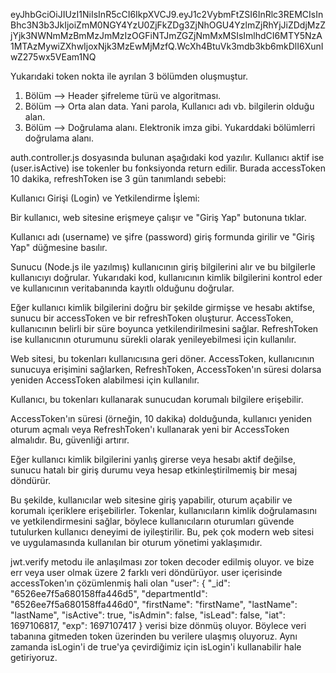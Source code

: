 <!--! Genel Olarak Token: -->
<!-- https://jwt.io/ -->

eyJhbGciOiJIUzI1NiIsInR5cCI6IkpXVCJ9.eyJ1c2VybmFtZSI6InRlc3REMCIsInBhc3N3b3JkIjoiZmM0NGY4YzU0ZjFkZDg3ZjNhOGU4YzlmZjRhYjJiZDdjMzZjYjk3NWNmMzBmMzJmMzIzOGFiNTJmZGZjNmMxMSIsImlhdCI6MTY5NzA1MTAzMywiZXhwIjoxNjk3MzEwMjMzfQ.WcXh4BtuVk3mdb3kb6mkDlI6XunIwZ275wx5VEam1NQ

Yukarıdaki token nokta ile ayrılan 3 bölümden oluşmuştur.

1. Bölüm --> Header şifreleme türü ve algoritması.
2. Bölüm --> Orta alan data. Yani parola, Kullanıcı adı vb. bilgilerin olduğu alan.
3. Bölüm --> Doğrulama alanı. Elektronik imza gibi. Yukarddaki bölümlerri doğrulama alanı.

<!-- !Token Tanımlama: -->

auth.controller.js dosyasında bulunan aşağıdaki kod yazılır.
Kullanıcı aktif ise (user.isActive) ise tokenler bu fonksiyonda return edilir. Burada accessToken 10 dakika, refreshToken ise 3 gün tanımlandı sebebi:

Kullanıcı Girişi (Login) ve Yetkilendirme İşlemi:

Bir kullanıcı, web sitesine erişmeye çalışır ve "Giriş Yap" butonuna tıklar.

Kullanıcı adı (username) ve şifre (password) giriş formunda girilir ve "Giriş Yap" düğmesine basılır.

Sunucu (Node.js ile yazılmış) kullanıcının giriş bilgilerini alır ve bu bilgilerle kullanıcıyı doğrular. Yukarıdaki kod, kullanıcının kimlik bilgilerini kontrol eder ve kullanıcının veritabanında kayıtlı olduğunu doğrular.

Eğer kullanıcı kimlik bilgilerini doğru bir şekilde girmişse ve hesabı aktifse, sunucu bir accessToken ve bir refreshToken oluşturur. AccessToken, kullanıcının belirli bir süre boyunca yetkilendirilmesini sağlar. RefreshToken ise kullanıcının oturumunu sürekli olarak yenileyebilmesi için kullanılır.

Web sitesi, bu tokenları kullanıcısına geri döner. AccessToken, kullanıcının sunucuya erişimini sağlarken, RefreshToken, AccessToken'ın süresi dolarsa yeniden AccessToken alabilmesi için kullanılır.

Kullanıcı, bu tokenları kullanarak sunucudan korumalı bilgilere erişebilir.

AccessToken'ın süresi (örneğin, 10 dakika) dolduğunda, kullanıcı yeniden oturum açmalı veya RefreshToken'ı kullanarak yeni bir AccessToken almalıdır. Bu, güvenliği artırır.

Eğer kullanıcı kimlik bilgilerini yanlış girerse veya hesabı aktif değilse, sunucu hatalı bir giriş durumu veya hesap etkinleştirilmemiş bir mesaj döndürür.

Bu şekilde, kullanıcılar web sitesine giriş yapabilir, oturum açabilir ve korumalı içeriklere erişebilirler. Tokenlar, kullanıcıların kimlik doğrulamasını ve yetkilendirmesini sağlar, böylece kullanıcıların oturumları güvende tutulurken kullanıcı deneyimi de iyileştirilir. Bu, pek çok modern web sitesi ve uygulamasında kullanılan bir oturum yönetimi yaklaşımıdır.

<!--? const jwt = require('jsonwebtoken')
const Personnel = require('../models/personnel.model')

module.exports = async function(userData, withRefresh = true) {

const jwt = require("jsonwebtoken");
const Personnel = require("../models/personnel.model");
const checkUserAndSetToken = require("../helpers/checkUserAndSetToken");

module.exports = {
  login: async (req, res) => {
    /*
        const { username, password } = req.body

        if (username && password) {

            const user = await Personnel.findOne({ username, password })

            if (user) {

                if (user.isActive) {
                // Login OK

                    const accessData = {
                        _id: user._id,
                        departmentId: user.departmentId,
                        firstName: user.firstName,
                        lastName: user.lastName,
                        isActive: user.isActive,
                        isAdmin: user.isAdmin,
                        isLead: user.isLead,
                    }
                    const accessToken = jwt.sign(accessData, process.env.ACCESS_KEY, { expiresIn: '10m' })

                    const refreshData = {
                        username: user.username,
                        password: user.password
                    }
                    const refreshToken = jwt.sign(refreshData, process.env.REFRESH_KEY, { expiresIn: '3d' })

                    res.send({
                        error: false,
                        token: {
                            access: accessToken,
                            refresh: refreshToken
                        }
                    })

                } else {

                    res.errorStatusCode = 401
                    throw new Error('This account is not active.')
                }
            } else {

                res.errorStatusCode = 401
                throw new Error('Wrong username or password.')
            }
        } else {

            res.errorStatusCode = 401
            throw new Error('Please enter username and password.')
        }
        */
    const checkUser = await checkUserAndSetToken(req.body);
    if (checkUser.error) {
      res.errorStatusCode = 401;
      throw new Error(checkUser.message);
    } else {
      res.send(checkUser);
    }
  },

  refresh: async (req, res) => {
    const refreshToken = req.body?.token?.refresh || null;

    if (refreshToken) {
      const jwtData = jwt.verify(refreshToken, process.env.REFRESH_KEY);

      if (jwtData) {
        const checkUser = await checkUserAndSetToken(jwtData, false);
        if (checkUser.error) {
          res.errorStatusCode = 401;
          throw new Error(checkUser.message);
        } else {
          res.send(checkUser);
        }
      } else {
        res.errorStatusCode = 401;
        throw new Error("Wroong JWT Token");
      }
    } else {
      res.errorStatusCode = 401;
      throw new Error("Please entry token.refresh");
    }
  },

  logout: async (req, res) => {
    res.send({
      error: false,
      message:
        "No need any doing for logout. You must deleted Bearer Token from your browser.",
    });
  },
}; -->

<!--! Sonrasında authenticated.js ile frontend'den gelen "Bearer token" şeklindeki token'i alarak -->

jwt.verify metodu ile anlaşılması zor token decoder edilmiş oluyor. ve bize err veya user olmak üzere 2 farklı veri döndürüyor. user içerisinde accessToken'ın çözümlenmiş hali olan
"user": {
"\_id": "6526ee7f5a680158ffa446d5",
"departmentId": "6526ee7f5a680158ffa446d0",
"firstName": "firstName",
"lastName": "lastName",
"isActive": true,
"isAdmin": false,
"isLead": false,
"iat": 1697106817,
"exp": 1697107417
}
verisi bize dönmüş oluyor. Böylece veri tabanına gitmeden token üzerinden bu verilere ulaşmış oluyoruz. Aynı zamanda isLogin'i de true'ya çevirdiğimiz için isLogin'i kullanabilir hale getiriyoruz.
